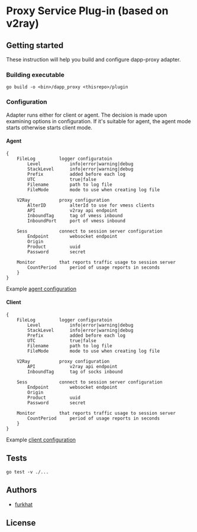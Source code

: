 # Proxy Service Plug-in (based on v2ray)

## Getting started
These instruction will help you build and configure dapp-proxy adapter.

### Building executable

`go build -o <bin>/dapp_proxy <thisrepo>/plugin`

### Configuration
Adapter runs either for client or agent. The decision is made upon examining options in configuration. If it's suitable for agent, the agent mode starts otherwise starts client mode.

#### Agent
```
{
    FileLog         logger configuratoin
        Level           info|error|warning|debug
        StackLevel      info|error|warning|debug
        Prefix          added before each log
        UTC             true|false
        Filename        path to log file
        FileMode        mode to use when creating log file

    V2Ray           proxy configuration
        AlterID         alterId to use for vmess clients
        API             v2ray api endpoint
        InboundTag      tag of vmess inbound
        InboundPort     port of vmess inbound

    Sess            connect to session server configuration
        Endpoint        websocket endpoint
        Origin          
        Product         uuid
        Password        secret

    Monitor         that reports traffic usage to session server
        CountPeriod     period of usage reports in seconds
    }
}
```

Example [agent configuration](/plugin/agent.config.json)

#### Client
```
{
    FileLog         logger configuratoin
        Level           info|error|warning|debug
        StackLevel      info|error|warning|debug
        Prefix          added before each log
        UTC             true|false
        Filename        path to log file
        FileMode        mode to use when creating log file

    V2Ray           proxy configuration
        API             v2ray api endpoint
        InboundTag      tag of socks inbound

    Sess            connect to session server configuration
        Endpoint        websocket endpoint
        Origin          
        Product         uuid
        Password        secret

    Monitor         that reports traffic usage to session server
        CountPeriod     period of usage reports in seconds
    }
}
```

Example [client configuration](/plugin/client.config.json)

## Tests

`go test -v ./...`

## Authors

* [furkhat](https://github.com/furkhat)

## License